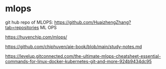 # mlops

git hub repo of MLOPS: https://github.com/HuaizhengZhang?tab=repositories
ML OPS

https://huyenchip.com/mlops/

https://github.com/chiphuyen/aie-book/blob/main/study-notes.md


https://levelup.gitconnected.com/the-ultimate-mlops-cheatsheet-essential-commands-for-linux-docker-kubernetes-git-and-more-924b9434dc95



